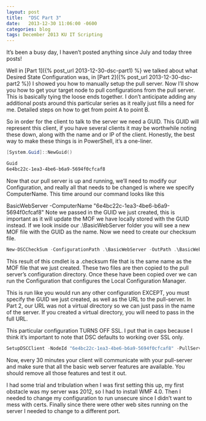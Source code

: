 ```yaml
---
layout: post
title:  "DSC Part 3"
date:   2013-12-30 11:06:00 -0600
categories: blog
tags: December 2013 KU IT Scripting
---
```

It’s been a busy day, I haven’t posted anything since July and today three posts!

Well in [Part 1]({% post_url 2013-12-30-dsc-part1) %} we talked about what Desired State Configuration was, in [Part 2]({% post_url 2013-12-30-dsc-part2 %}) I showed you how to manually setup the pull server. Now I’ll show you how to get your target node to pull configurations from the pull server. This is basically tying the loose ends together. I don’t anticipate adding any additional posts around this particular series as it really just fills a need for me. Detailed steps on how to get from point A to point B.

So in order for the client to talk to the server we need a GUID. This GUID will represent this client, if you have several clients it may be worthwhile noting these down, along with the name and or IP of the client. Honestly, the best way to make these things is in PowerShell, it’s a one-liner.

``` powershell
[System.Guid]::NewGuid()

Guid                                                                                                      ----
6e4bc22c-1ea3-4be6-b6a9-5694f0cfcaf8
```

Now that our pull server is up and running, we’ll need to modify our Configuration, and really all that needs to be changed is where we specify ComputerName. This time around our command looks like this

BasicWebServer -ComputerName "6e4bc22c-1ea3-4be6-b6a9-5694f0cfcaf8"
Note we passed in the GUID we just created, this is important as it will update the MOF we have locally stored with the GUID instead. If we look inside our .\BasicWebServer folder you will see a new MOF file with the GUID as the name. Now we need to create our checksum file.

``` powershell
New-DSCCheckSum -ConfigurationPath .\BasicWebServer -OutPath .\BasicWebServer
```

This result of this cmdlet is a .checksum file that is the same name as the MOF file that we just created. These two files are then copied to the pull server’s configuration directory. Once these have been copied over we can run the Configuration that configures the Local Configuration Manager.

This is run like you would run any other configuration EXCEPT, you must specify the GUID we just created, as well as the URL to the pull-server. In Part 2, our URL was not a virtual directory so we can just pass in the name of the server. If you created a virtual directory, you will need to pass in the full URL.

This particular configuration TURNS OFF SSL. I put that in caps because I think it’s important to note that DSC defaults to working over SSL only.

``` powershell
SetupDSCClient -NodeId "6e4bc22c-1ea3-4be6-b6a9-5694f0cfcaf8" -PullServer "webserver01"
```

Now, every 30 minutes your client will communicate with your pull-server and make sure that all the basic web server features are available. You should remove all those features and test it out.

I had some trial and tribulation when I was first setting this up, my first obstacle was my server was 2012, so I had to install WMF 4.0. Then I needed to change my configuration to run unsecure since I didn’t want to mess with certs. Finally since there were other web sites running on the server I needed to change to a different port.
